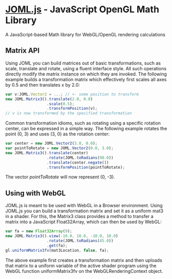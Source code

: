 # [JOML.js](http://joml-ci.github.io/JOML) - JavaScript OpenGL Math Library
A JavaScript-based Math library for WebGL/OpenGL rendering calculations

Matrix API
----------
Using JOML you can build matrices out of basic transformations, such as scale, translate and rotate, using a fluent interface style. All such operations directly modify the matrix instance on which they are invoked.
The following example builds a transformation matrix which effectively first scales all axes by 0.5
and then translates x by 2.0:
```TypeScript
var v:JOML.Vector2 = ...; // <- some position to transform
new JOML.Matrix3().translate(2.0, 0.0)
                  .scale(0.5);
                  .transformPosition(v);
// v is now transformed by the specified transformation
```

Common transformation idioms, such as rotating using a specific rotation center, can be expressed in a simple way. The following example rotates the point (0, 3) and uses (3, 0) as the rotation center:
```TypeScript
var center = new JOML.Vector2(3.0, 0.0);
var pointToRotate = new JOML.Vector2(0.0, 3.0);
new JOML.Matrix3().translate(center)
                  .rotate(JOML.toRadians(90.0))
                  .translate(center.negate())
                  .transformPosition(pointToRotate);
```
The vector *pointToRotate* will now represent (0, -3).

Using with WebGL
----------------
JOML.js is meant to be used with WebGL in a Browser environment. Using JOML.js you can build a transformation matrix and set it as a uniform mat3 in a shader. For this, the Matrix3 class provides a method to transfer a matrix into a JavaScript Float32Array, which can then be used by WebGL:
```TypeScript
var fa = new Float32Array(9);
new JOML.Matrix3().view(-10.0, 10.0, -10.0, 10.0)
                  .rotate(JOML.toRadians(45.0))
                  .get(fa);
gl.uniformMatrix3fv(mat3Location, false, fa);
```
The above example first creates a transformation matrix and then uploads that matrix to a uniform variable of the active shader program using the WebGL function uniformMatrix3fv on the WebGLRenderingContext object.
